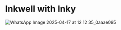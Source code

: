 # Inkwell with Inky
![WhatsApp Image 2025-04-17 at 12 12 35_0aaae095](https://github.com/user-attachments/assets/4d243811-d067-4f63-9db4-add702c7b249)

